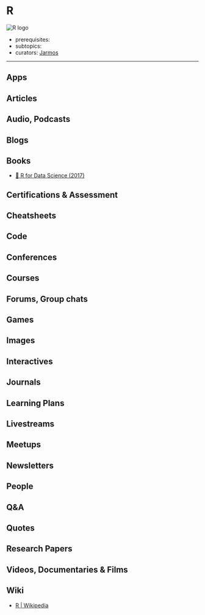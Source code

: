 # R

![R logo](https://www.r-project.org/logo/Rlogo.svg)

- prerequisites:
- subtopics:
- curators: [Jarmos](https://github.com/Jarmos-san)

------

## Apps

## Articles

## Audio, Podcasts

## Blogs

## Books

- [📖 R for Data Science (2017)](http://r4ds.had.co.nz/)

## Certifications & Assessment

## Cheatsheets

## Code

## Conferences

## Courses

## Forums, Group chats

## Games

## Images

## Interactives

## Journals

## Learning Plans

## Livestreams

## Meetups

## Newsletters

## People

## Q&A

## Quotes

## Research Papers

## Videos, Documentaries & Films

## Wiki

- [R | Wikipedia](https://en.wikipedia.org/wiki/R_(programming_language))
